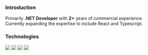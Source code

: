 ### Introduction
Primarily **.NET Developer** with **2+** years of commercial experience.  
Currently expanding the expertise to include React and Typescript.

### Technologies
[![](https://skillicons.dev/icons?i=cs)](https://dotnet.microsoft.com/en-us/languages/csharp)
[![](https://skillicons.dev/icons?i=net)](https://dotnet.microsoft.com/en-us/)
[![](https://skillicons.dev/icons?i=ts)](https://www.typescriptlang.org/)
[![](https://skillicons.dev/icons?i=react)](https://react.dev/)
